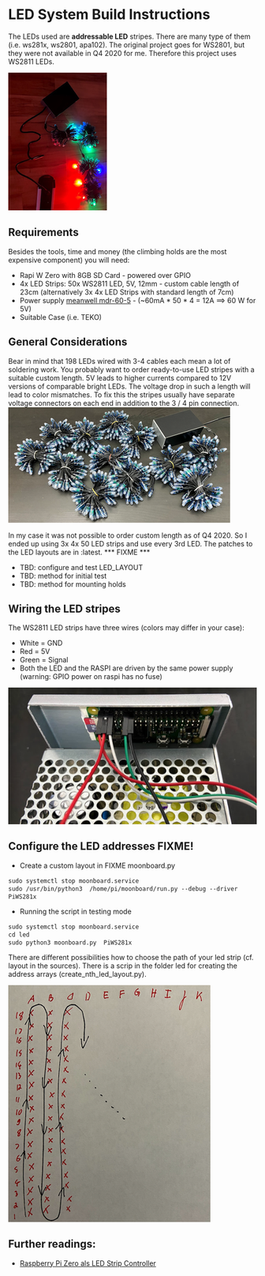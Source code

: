 # LED System Build Instructions
The LEDs used are **addressable LED** stripes. 
There are many type of them (i.e. ws281x, ws2801, apa102). 
The original project goes for WS2801, but they were not available in Q4 2020 for me. 
Therefore this project uses WS2811 LEDs. 

![LEDs](led.png)

## Requirements
Besides the tools, time and money (the climbing holds are the most expensive component) you will need:

- Rapi W Zero with 8GB SD Card - powered over GPIO
- 4x LED Strips: 50x WS2811 LED, 5V, 12mm - custom cable length of 23cm (alternatively 3x 4x LED Strips with standard length of 7cm)
- Power supply [meanwell mdr-60-5](https://www.meanwell.com/webapp/product/search.aspx?prod=MDR-60) - (~60mA * 50 * 4 = 12A ==> 60 W for 5V)
- Suitable Case (i.e. TEKO)


## General Considerations
Bear in mind that 198 LEDs wired with 3-4 cables each mean a lot of soldering work. You probably want to order ready-to-use LED stripes with a 
suitable custom length. 5V leads to higher currents compared to 12V versions of comparable bright LEDs. The voltage drop in such a length will lead
to color mismatches. To fix this the stripes usually have separate voltage connectors on each end in addition to the 3 / 4 pin connection. 
![LED Strip](doc/led_strip.png)


In my case it was not possible to order custom length as of Q4 2020. So I ended up using 3x 4x 50 LED strips and use every 3rd LED. 
The 
patches to the LED layouts are in :latest.
*** FIXME ***
- TBD: configure and test LED_LAYOUT
- TBD: method for initial test
- TBD: method for mounting holds



## Wiring the LED stripes
The WS2811 LED strips have three wires (colors may differ in your case): 
- White = GND
- Red = 5V
- Green = Signal 
- Both the LED and the RASPI are driven by the same power supply (warning: GPIO power on raspi has no fuse)

![Raspi Wiring](raspi_wiring.png)


## Configure the LED addresses FIXME!
- Create a custom layout in <TBD> FIXME moonboard.py
```
sudo systemctl stop moonboard.service
sudo /usr/bin/python3  /home/pi/moonboard/run.py --debug --driver PiWS281x
```
- Running the script in testing mode
```
sudo systemctl stop moonboard.service
cd led
sudo python3 moonboard.py  PiWS281x
```

There are different possibilities how to choose the path of your led strip (cf. layout in the sources). 
There is a scrip in the folder led for creating the address arrays (create_nth_led_layout.py).

![LED path](led_path.png)



## Further readings:
- [Raspberry Pi Zero als LED Strip Controller](https://developer-blog.net/raspberry-pi-zero-als-led-strip-controller)
